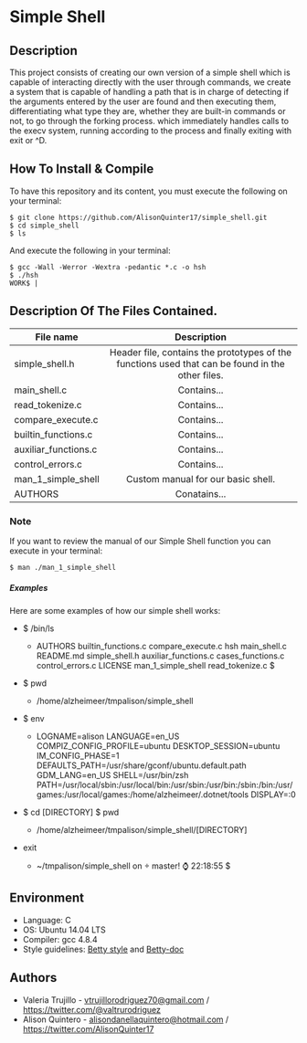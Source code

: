 # Simple Shell

## Description

This project consists of creating our own version of a simple shell which is capable of interacting directly with the user through commands, we
create a system that is capable of handling a path that is in charge
of detecting if the arguments entered by the user are found and then
executing them, differentiating what type they are, whether they are
built-in commands or not, to go through the forking process. which
immediately handles calls to the execv system, running according to
the process and finally exiting with exit or ^D.

## How To Install & Compile ##
To have this repository and its content, you must execute the following on
your terminal:
~~~
$ git clone https://github.com/AlisonQuinter17/simple_shell.git
$ cd simple_shell
$ ls
~~~

And execute the following in your terminal:
~~~
$ gcc -Wall -Werror -Wextra -pedantic *.c -o hsh
$ ./hsh
WORK$ |
~~~

## Description Of The Files Contained. ##

| File  name   | Description   |
| ------------- |:-------------:|
| simple_shell.h | Header file, contains the prototypes of the functions used that can be found in the other files. |
| main_shell.c      | Contains...|
| read_tokenize.c    | Contains... |
| compare_execute.c    | Contains...|
| builtin_functions.c | Contains...|
| auxiliar_functions.c | Contains...|
| control_errors.c | Contains...|
| man_1_simple_shell   | Custom manual for our basic shell.|
| AUTHORS   | Conatains...|

### Note ###
If you want to review the manual of our Simple Shell function you can execute
in your terminal:
~~~
$ man ./man_1_simple_shell
~~~

##### Examples #####
Here are some examples of how our simple shell works:

- $ /bin/ls
  + AUTHORS		      builtin_functions.c  compare_execute.c  hsh      main_shell.c	   README.md	    simple_shell.h
    auxiliar_functions.c  cases_functions.c    control_errors.c   LICENSE  man_1_simple_shell  read_tokenize.c
  $

- $ pwd
  + /home/alzheimeer/tmpalison/simple_shell

- $ env
  + LOGNAME=alison
    LANGUAGE=en_US
    COMPIZ_CONFIG_PROFILE=ubuntu
    DESKTOP_SESSION=ubuntu
    IM_CONFIG_PHASE=1
    DEFAULTS_PATH=/usr/share/gconf/ubuntu.default.path
    GDM_LANG=en_US
    SHELL=/usr/bin/zsh
    PATH=/usr/local/sbin:/usr/local/bin:/usr/sbin:/usr/bin:/sbin:/bin:/usr/games:/usr/local/games:/home/alzheimeer/.dotnet/tools
    DISPLAY=:0

- $ cd [DIRECTORY]
  $ pwd
  + /home/alzheimeer/tmpalison/simple_shell/[DIRECTORY]

- exit
  + ~/tmpalison/simple_shell on  master! ⌚ 22:18:55
  $

## Environment ##
* Language: C
* OS: Ubuntu 14.04 LTS
* Compiler: gcc 4.8.4
* Style guidelines: [Betty style](https://github.com/holbertonschool/Betty/wiki)
and
[Betty-doc](https://github.com/holbertonschool/Betty/blob/master/betty-doc.pl)

## Authors

- Valeria Trujillo - vtrujillorodriguez70@gmail.com / https://twitter.com/@valtrurodriguez
- Alison Quintero - alisondanellaquintero@hotmail.com / https://twitter.com/AlisonQuinter17
